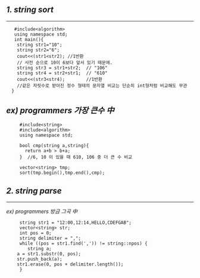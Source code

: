## *1. string sort*

<hr>

  ```#include<string> 
     #include<algorithm> 
     using namespace std;
     int main(){
      string str1="10";
      string str2="6";
      cout<<(str1<str2); //1반환 
      // 사전 순으로 10이 6보다 앞서 있기 때문에.
      string str3 = str1+str2;  // "106"
      string str4 = str2+str1;  // "610"
      cout<<(str3<str4);        //1반환
      //같은 자릿수로 받아진 정수 형태의 문자열 비교는 단순히 int형처럼 비교해도 무관
    }
```
    
## *ex) programmers 가장 큰수 中*
 
 ```
      #include<string>
      #include<algorithm>
      using namespace std;
      
      bool cmp(string a,string){
        return a+b > b+a;
      }  //6, 10 이 있을 때 610, 106 중 더 큰 수 비교
     
      vector<string> tmp;
      sort(tmp.begin(),tmp.end(),cmp);
 ```

## *2. string parse*

<hr>

*ex) programmers 방금 그곡 中*

```
     string str1 = "12:00,12:14,HELLO,CDEFGAB"; 
     vector<string> str;
     int pos = 0;
     string delimiter = ",";
     while ((pos = str1.find(',')) != string::npos) {
     	string a;
	a = str1.substr(0, pos);
	str.push_back(a);
	str1.erase(0, pos + delimiter.length());
     }
```
 
  
